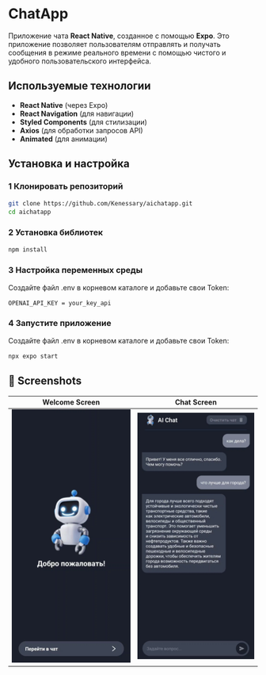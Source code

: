 # ChatApp

Приложение чата **React Native**, созданное с помощью **Expo**. Это приложение позволяет пользователям отправлять и получать сообщения в режиме реального времени с помощью чистого и удобного пользовательского интерфейса.

## Используемые технологии

- **React Native** (через Expo) 
- **React Navigation** (для навигации) 
- **Styled Components** (для стилизации)
- **Axios** (для обработки запросов API)
- **Animated** (для анимации)

## Установка и настройка

### **1 Клонировать репозиторий**
```sh
git clone https://github.com/Kenessary/aichatapp.git
cd aichatapp
```
### **2 Установка библиотек**
```sh
npm install
```

### **3 Настройка переменных среды**
Создайте файл .env в корневом каталоге и добавьте свои Token:
```sh
OPENAI_API_KEY = your_key_api
```
### **4 Запустите приложение**
Создайте файл .env в корневом каталоге и добавьте свои Token:
```sh
npx expo start
```

## 📸 Screenshots  

| Welcome Screen | Chat Screen |
|-------------|------------|
| <img src="https://github.com/Kenessary/aichatapp/blob/main/Screenshot_2025_03_29_04_12_57_65_92460851df6f172a4592fca41cc2d2e6.jpg" width="300"/> | <img src="https://github.com/Kenessary/aichatapp/blob/main/Screenshot_2025_03_29_04_13_28_09_92460851df6f172a4592fca41cc2d2e6.jpg" width="300"/> |
